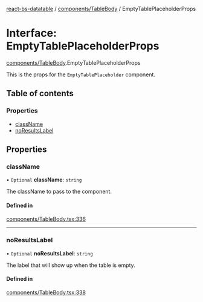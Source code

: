 [react-bs-datatable](../README.md) / [components/TableBody](../modules/components_TableBody.md) / EmptyTablePlaceholderProps

# Interface: EmptyTablePlaceholderProps

[components/TableBody](../modules/components_TableBody.md).EmptyTablePlaceholderProps

This is the props for the `EmptyTablePlaceholder` component.

## Table of contents

### Properties

- [className](components_TableBody.EmptyTablePlaceholderProps.md#classname)
- [noResultsLabel](components_TableBody.EmptyTablePlaceholderProps.md#noresultslabel)

## Properties

### className

• `Optional` **className**: `string`

The className to pass to the component.

#### Defined in

[components/TableBody.tsx:336](https://github.com/imballinst/react-bs-datatable/blob/master/src/components/TableBody.tsx#L336)

___

### noResultsLabel

• `Optional` **noResultsLabel**: `string`

The label that will show up when the table is empty.

#### Defined in

[components/TableBody.tsx:338](https://github.com/imballinst/react-bs-datatable/blob/master/src/components/TableBody.tsx#L338)
